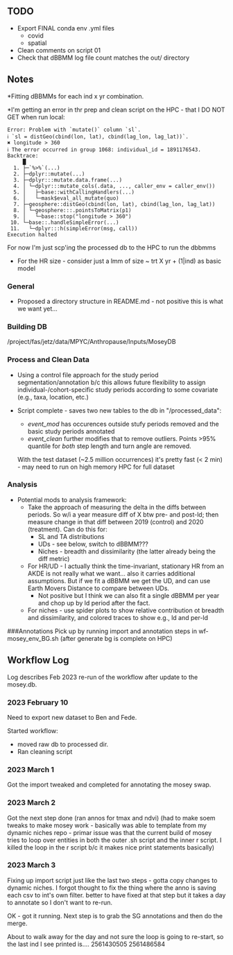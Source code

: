 ## TODO  
* Export FINAL conda env .yml files  
  * covid  
  * spatial  
* Clean comments on script 01  
* Check that dBBMM log file count matches the out/ directory


## Notes  

*Fitting dBBMMs for each ind x yr combination.

*I'm getting an error in thr prep and clean script on the HPC - that I DO NOT GET when run local:  
```
Error: Problem with `mutate()` column `sl`.
ℹ `sl = distGeo(cbind(lon, lat), cbind(lag_lon, lag_lat))`.
✖ longitude > 360
ℹ The error occurred in group 1068: individual_id = 1891176543.
Backtrace:
     █
  1. ├─`%>%`(...)
  2. ├─dplyr::mutate(...)
  3. ├─dplyr:::mutate.data.frame(...)
  4. │ └─dplyr:::mutate_cols(.data, ..., caller_env = caller_env())
  5. │   ├─base::withCallingHandlers(...)
  6. │   └─mask$eval_all_mutate(quo)
  7. ├─geosphere::distGeo(cbind(lon, lat), cbind(lag_lon, lag_lat))
  8. │ └─geosphere:::.pointsToMatrix(p1)
  9. │   └─base::stop("longitude > 360")
 10. └─base::.handleSimpleError(...)
 11.   └─dplyr:::h(simpleError(msg, call))
Execution halted
```
For now I'm just scp'ing the processed db to the HPC to run the dbbmms

* For the HR size - consider just a lmm of size ~ trt X yr + (1|ind) as basic model

### General

* Proposed a directory structure in README.md - not positive this is what we want yet... 


### Building DB

/project/fas/jetz/data/MPYC/Anthropause/Inputs/MoseyDB

### Process and Clean Data

* Using a control file approach for the study period segmentation/annotation b/c this allows future flexibility to assign individual-/cohort-specific study periods according to some covariate (e.g., taxa, location, etc.)  
* Script complete - saves two new tables to the db in "/processed_data":  
  * *event_mod* has occurences outside stufy periods removed and the basic study periods annotated  
  * *event_clean* further modifies that to remove outliers.  Points >95% quantile for _both_ step length and turn angle are removed.
  
  With the test dataset (~2.5 million occurrences) it's pretty fast (< 2 min) - may need to run on high memory HPC for full dataset


### Analysis
* Potential mods to analysis framework:  
  * Take the approach of measuring the delta in the diffs between periods.  So w/i a year measure diff of X btw pre- and post-ld; then measure change in that diff between 2019 (control) and 2020 (treatment). Can do this for:  
    * SL and TA distributions  
    * UDs - see below, switch to dBBMM???  
    * Niches - breadth and dissimilarity (the latter already being the diff metric)  
  * For HR/UD - I actually think the time-invariant, stationary HR from an AKDE is not really what we want...  also it carries additional assumptions.  But if we fit a dBBMM we get the UD, and can use Earth Movers Distance to compare between UDs.  
    * Not positive but I think we can also fit a single dBBMM per year and chop up by ld period after the fact.  
  * For niches - use spider plots to show relative contribution ot breadth and dissimilarity, and colored traces to show e.g., ld and per-ld

###Annotations
Pick up by running import and annotation steps in wf-mosey_env_BG.sh (after generate bg is complete on HPC)









## Workflow Log

Log describes Feb 2023 re-run of the workflow after update to the mosey.db.

### 2023 February 10

Need to export new dataset to Ben and Fede.

Started workflow:  
- moved raw db to processed dir.  
- Ran cleaning script

### 2023 March 1

Got the import tweaked and completed for annotating the mosey swap.


### 2023 March 2

Got the next step done (ran annos for tmax and ndvi)
(had to make soem tweaks to make mosey work - basically was able to template from my dynamic niches repo - primar issue was that the current build of mosey tries to loop over entities in both the outer .sh script and the inner r script.  I killed the loop in the r script b/c it makes nice print statements basically)

### 2023 March 3

Fixing up import script just like the last two steps - gotta copy changes to dynamic niches.  I forgot thought to fix the thing where the anno is saving each csv to int's own filter.  better to have fixed at that step but it takes a day to annotate so I don't want to re-run.

OK - got it running. Next step is to grab the SG annotations and then do the merge.

About to walk away for the day and not sure the loop is going to re-start, so the last ind I see printed is....
2561430505
2561486584
